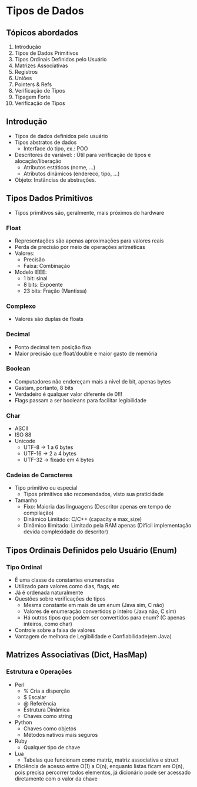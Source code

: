 # Tipos de Dados
## Tópicos abordados
1. Introdução
2. Tipos de Dados Primitivos
3. Tipos Ordinais Definidos pelo Usuário
4. Matrizes Associativas
5. Registros
6. Uniões
7. Pointers & Refs
8. Verificação de Tipos
9. Tipagem Forte
10. Verificação de Tipos

## Introdução
- Tipos de dados definidos pelo usuário
- Tipos abstratos de dados
    - Interface do tipo, ex.: POO
- Descritores de variável: : Útil para verificação de tipos e alocação/liberação
    - Atributos estáticos (nome, ...)
    - Atributos dinâmicos (endereco, tipo, ...)
- Objeto: Instâncias de abstrações.

## Tipos Dados Primitivos
- Tipos primitivos são, geralmente, mais próximos do hardware
### Float
- Representações são apenas aproximações para valores reais
- Perda de precisão por meio de operações aritméticas
- Valores:
    - Precisão
    - Faixa: Combinação
- Modelo IEEE:
    - 1 bit: sinal
    - 8 bits: Expoente
    - 23 bits: Fração (Mantissa)
### Complexo
- Valores são duplas de floats

### Decimal
- Ponto decimal tem posição fixa
- Maior precisão que float/double e maior gasto de memória

### Boolean
- Computadores não endereçam mais a nível de bit, apenas bytes
- Gastam, portanto, 8 bits
- Verdadeiro é qualquer valor diferente de 0!!!
- Flags passam a ser booleans para facilitar legibilidade

### Char
- ASCII
- ISO 88
- Unicode
    - UTF-8 -> 1 a 6 bytes
    - UTF-16 -> 2 a 4 bytes
    - UTF-32 -> fixado em 4 bytes

### Cadeias de Caracteres
- Tipo primitivo ou especial
    - Tipos primitivos são recomendados, visto sua praticidade
- Tamanho
    - Fixo: Maioria das linguagens (Descritor apenas em tempo de compilação)
    - Dinâmico Limitado: C/C++ (capacity e max_size)
    - Dinâmico Ilimitado: Limitado pela RAM apenas (Difícil implementação devida complexidade do descritor)

## Tipos Ordinais Definidos pelo Usuário (Enum)
### Tipo Ordinal
- É uma classe de constantes enumeradas
- Utilizado para valores como dias, flags, etc
- Já é ordenada naturalmente
- Questões sobre verificações de tipos
    - Mesma constante em mais de um enum (Java sim, C não)
    - Valores de enumeração convertidos p inteiro (Java não, C sim)
    - Há outros tipos que podem ser convertidos para enum? (C apenas inteiros, como char)
- Controle sobre a faixa de valores
- Vantagem de melhora de Legibilidade e Confiabilidade(em Java)

## Matrizes Associativas (Dict, HasMap)
### Estrutura e Operações
- Perl
    - % Cria a disperção
    - $ Escalar
    - @ Referência
    - Estrutura Dinâmica
    - Chaves como string
- Python
    - Chaves como objetos
    - Métodos nativos mais seguros
- Ruby
    - Qualquer tipo de chave
- Lua
    - Tabelas que funcionam como matriz, matriz associativa e struct
- Eficiência de acesso entre O(1) a O(n), enquanto listas ficam em O(n), pois precisa percorrer todos elementos, já dicionário pode ser acessado diretamente com o valor da chave